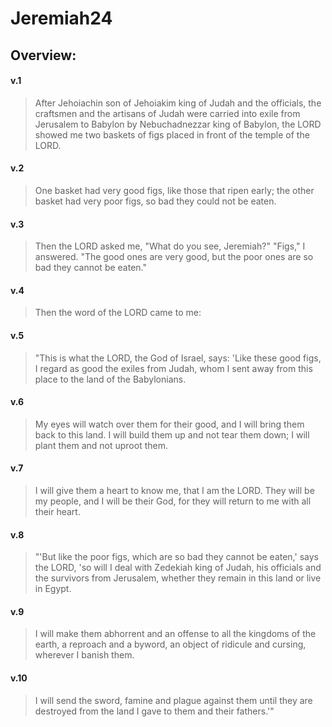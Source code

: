 # Jeremiah24

## Overview:


#### v.1
>After Jehoiachin son of Jehoiakim king of Judah and the officials, the craftsmen and the artisans of Judah were carried into exile from Jerusalem to Babylon by Nebuchadnezzar king of Babylon, the LORD showed me two baskets of figs placed in front of the temple of the LORD.

#### v.2
>One basket had very good figs, like those that ripen early; the other basket had very poor figs, so bad they could not be eaten.

#### v.3
>Then the LORD asked me, "What do you see, Jeremiah?" "Figs," I answered. "The good ones are very good, but the poor ones are so bad they cannot be eaten."

#### v.4
>Then the word of the LORD came to me:

#### v.5
>"This is what the LORD, the God of Israel, says: 'Like these good figs, I regard as good the exiles from Judah, whom I sent away from this place to the land of the Babylonians.

#### v.6
>My eyes will watch over them for their good, and I will bring them back to this land. I will build them up and not tear them down; I will plant them and not uproot them.

#### v.7
>I will give them a heart to know me, that I am the LORD. They will be my people, and I will be their God, for they will return to me with all their heart.

#### v.8
>"'But like the poor figs, which are so bad they cannot be eaten,' says the LORD, 'so will I deal with Zedekiah king of Judah, his officials and the survivors from Jerusalem, whether they remain in this land or live in Egypt.

#### v.9
>I will make them abhorrent and an offense to all the kingdoms of the earth, a reproach and a byword, an object of ridicule and cursing, wherever I banish them.

#### v.10
>I will send the sword, famine and plague against them until they are destroyed from the land I gave to them and their fathers.'"




